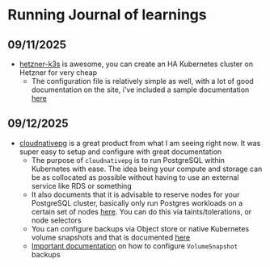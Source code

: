 # Running Journal of learnings

## 09/11/2025

- [hetzner-k3s](https://vitobotta.github.io/hetzner-k3s/) is awesome, you can create an HA Kubernetes cluster on Hetzner for very cheap
  - The configuration file is relatively simple as well, with a lot of good documentation on the site, i've included a sample documentation [here](./kubernetes/self-hosted/cloud/hetzner/configuration/hetzner-k3s.yaml)

## 09/12/2025

- [cloudnativepg](https://cloudnative-pg.io/documentation/1.27) is a great product from what I am seeing right now. It was super easy to setup and configure with great documentation
  - The purpose of `cloudnativepg` is to run PostgreSQL within Kubernetes with ease. The idea being your compute and storage can be as collocated as possible without having to use an external service like RDS or something
  - It also documents that it is advisable to reserve nodes for your PostgreSQL cluster, basically only run Postgres workloads on a certain set of nodes [here](https://cloudnative-pg.io/documentation/1.27/architecture/#reserving-nodes-for-postgresql-workloads). You can do this via taints/tolerations, or node selectors
  - You can configure backups via Object store or native Kubernetes volume snapshots and that is documented [here](https://cloudnative-pg.io/documentation/1.27/backup/)
  - [Important documentation](https://cloudnative-pg.io/documentation/1.27/appendixes/backup_volumesnapshot/#how-to-configure-volume-snapshot-backups) on how to configure `VolumeSnapshot` backups
